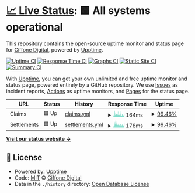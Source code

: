 # [📈 Live Status](https://Ciffone-Digital.github.io/lmp-upptime-monitor): <!--live status--> **🟩 All systems operational**

This repository contains the open-source uptime monitor and status page for [Ciffone Digital](https://ciffonedigital.com), powered by [Upptime](https://github.com/upptime/upptime).

[![Uptime CI](https://github.com/Ciffone-Digital/upptime-monitor/workflows/Uptime%20CI/badge.svg)](https://github.com/Ciffone-Digital/upptime-monitor/actions?query=workflow%3A%22Uptime+CI%22)
[![Response Time CI](https://github.com/Ciffone-Digital/upptime-monitor/workflows/Response%20Time%20CI/badge.svg)](https://github.com/Ciffone-Digital/upptime-monitor/actions?query=workflow%3A%22Response+Time+CI%22)
[![Graphs CI](https://github.com/Ciffone-Digital/upptime-monitor/workflows/Graphs%20CI/badge.svg)](https://github.com/Ciffone-Digital/upptime-monitor/actions?query=workflow%3A%22Graphs+CI%22)
[![Static Site CI](https://github.com/Ciffone-Digital/upptime-monitor/workflows/Static%20Site%20CI/badge.svg)](https://github.com/Ciffone-Digital/upptime-monitor/actions?query=workflow%3A%22Static+Site+CI%22)
[![Summary CI](https://github.com/Ciffone-Digital/upptime-monitor/workflows/Summary%20CI/badge.svg)](https://github.com/Ciffone-Digital/upptime-monitor/actions?query=workflow%3A%22Summary+CI%22)

With [Upptime](https://upptime.js.org), you can get your own unlimited and free uptime monitor and status page, powered entirely by a GitHub repository. We use [Issues](https://github.com/Ciffone-Digital/upptime-monitor/issues) as incident reports, [Actions](https://github.com/Ciffone-Digital/upptime-monitor/actions) as uptime monitors, and [Pages](https://Ciffone-Digital.github.io/upptime-monitor) for the status page.

<!--start: status pages-->
<!-- This summary is generated by Upptime (https://github.com/upptime/upptime) -->
<!-- Do not edit this manually, your changes will be overwritten -->
<!-- prettier-ignore -->
| URL | Status | History | Response Time | Uptime |
| --- | ------ | ------- | ------------- | ------ |
| <img alt="" src="https://icons.duckduckgo.com/ip3/null.ico" height="13"> Claims | 🟩 Up | [claims.yml](https://github.com/Ciffone-Digital/lmp-upptime-monitor/commits/HEAD/history/claims.yml) | <details><summary><img alt="Response time graph" src="./graphs/claims/response-time-week.png" height="20"> 164ms</summary><br><a href="https://Ciffone-Digital.github.io/lmp-upptime-monitor/history/claims"><img alt="Response time 163" src="https://img.shields.io/endpoint?url=https%3A%2F%2Fraw.githubusercontent.com%2FCiffone-Digital%2Flmp-upptime-monitor%2FHEAD%2Fapi%2Fclaims%2Fresponse-time.json"></a><br><a href="https://Ciffone-Digital.github.io/lmp-upptime-monitor/history/claims"><img alt="24-hour response time 174" src="https://img.shields.io/endpoint?url=https%3A%2F%2Fraw.githubusercontent.com%2FCiffone-Digital%2Flmp-upptime-monitor%2FHEAD%2Fapi%2Fclaims%2Fresponse-time-day.json"></a><br><a href="https://Ciffone-Digital.github.io/lmp-upptime-monitor/history/claims"><img alt="7-day response time 164" src="https://img.shields.io/endpoint?url=https%3A%2F%2Fraw.githubusercontent.com%2FCiffone-Digital%2Flmp-upptime-monitor%2FHEAD%2Fapi%2Fclaims%2Fresponse-time-week.json"></a><br><a href="https://Ciffone-Digital.github.io/lmp-upptime-monitor/history/claims"><img alt="30-day response time 154" src="https://img.shields.io/endpoint?url=https%3A%2F%2Fraw.githubusercontent.com%2FCiffone-Digital%2Flmp-upptime-monitor%2FHEAD%2Fapi%2Fclaims%2Fresponse-time-month.json"></a><br><a href="https://Ciffone-Digital.github.io/lmp-upptime-monitor/history/claims"><img alt="1-year response time 163" src="https://img.shields.io/endpoint?url=https%3A%2F%2Fraw.githubusercontent.com%2FCiffone-Digital%2Flmp-upptime-monitor%2FHEAD%2Fapi%2Fclaims%2Fresponse-time-year.json"></a></details> | <details><summary><a href="https://Ciffone-Digital.github.io/lmp-upptime-monitor/history/claims">99.46%</a></summary><a href="https://Ciffone-Digital.github.io/lmp-upptime-monitor/history/claims"><img alt="All-time uptime 99.30%" src="https://img.shields.io/endpoint?url=https%3A%2F%2Fraw.githubusercontent.com%2FCiffone-Digital%2Flmp-upptime-monitor%2FHEAD%2Fapi%2Fclaims%2Fuptime.json"></a><br><a href="https://Ciffone-Digital.github.io/lmp-upptime-monitor/history/claims"><img alt="24-hour uptime 100.00%" src="https://img.shields.io/endpoint?url=https%3A%2F%2Fraw.githubusercontent.com%2FCiffone-Digital%2Flmp-upptime-monitor%2FHEAD%2Fapi%2Fclaims%2Fuptime-day.json"></a><br><a href="https://Ciffone-Digital.github.io/lmp-upptime-monitor/history/claims"><img alt="7-day uptime 99.46%" src="https://img.shields.io/endpoint?url=https%3A%2F%2Fraw.githubusercontent.com%2FCiffone-Digital%2Flmp-upptime-monitor%2FHEAD%2Fapi%2Fclaims%2Fuptime-week.json"></a><br><a href="https://Ciffone-Digital.github.io/lmp-upptime-monitor/history/claims"><img alt="30-day uptime 99.12%" src="https://img.shields.io/endpoint?url=https%3A%2F%2Fraw.githubusercontent.com%2FCiffone-Digital%2Flmp-upptime-monitor%2FHEAD%2Fapi%2Fclaims%2Fuptime-month.json"></a><br><a href="https://Ciffone-Digital.github.io/lmp-upptime-monitor/history/claims"><img alt="1-year uptime 99.30%" src="https://img.shields.io/endpoint?url=https%3A%2F%2Fraw.githubusercontent.com%2FCiffone-Digital%2Flmp-upptime-monitor%2FHEAD%2Fapi%2Fclaims%2Fuptime-year.json"></a></details>
| <img alt="" src="https://icons.duckduckgo.com/ip3/null.ico" height="13"> Settlements | 🟩 Up | [settlements.yml](https://github.com/Ciffone-Digital/lmp-upptime-monitor/commits/HEAD/history/settlements.yml) | <details><summary><img alt="Response time graph" src="./graphs/settlements/response-time-week.png" height="20"> 178ms</summary><br><a href="https://Ciffone-Digital.github.io/lmp-upptime-monitor/history/settlements"><img alt="Response time 157" src="https://img.shields.io/endpoint?url=https%3A%2F%2Fraw.githubusercontent.com%2FCiffone-Digital%2Flmp-upptime-monitor%2FHEAD%2Fapi%2Fsettlements%2Fresponse-time.json"></a><br><a href="https://Ciffone-Digital.github.io/lmp-upptime-monitor/history/settlements"><img alt="24-hour response time 172" src="https://img.shields.io/endpoint?url=https%3A%2F%2Fraw.githubusercontent.com%2FCiffone-Digital%2Flmp-upptime-monitor%2FHEAD%2Fapi%2Fsettlements%2Fresponse-time-day.json"></a><br><a href="https://Ciffone-Digital.github.io/lmp-upptime-monitor/history/settlements"><img alt="7-day response time 178" src="https://img.shields.io/endpoint?url=https%3A%2F%2Fraw.githubusercontent.com%2FCiffone-Digital%2Flmp-upptime-monitor%2FHEAD%2Fapi%2Fsettlements%2Fresponse-time-week.json"></a><br><a href="https://Ciffone-Digital.github.io/lmp-upptime-monitor/history/settlements"><img alt="30-day response time 152" src="https://img.shields.io/endpoint?url=https%3A%2F%2Fraw.githubusercontent.com%2FCiffone-Digital%2Flmp-upptime-monitor%2FHEAD%2Fapi%2Fsettlements%2Fresponse-time-month.json"></a><br><a href="https://Ciffone-Digital.github.io/lmp-upptime-monitor/history/settlements"><img alt="1-year response time 157" src="https://img.shields.io/endpoint?url=https%3A%2F%2Fraw.githubusercontent.com%2FCiffone-Digital%2Flmp-upptime-monitor%2FHEAD%2Fapi%2Fsettlements%2Fresponse-time-year.json"></a></details> | <details><summary><a href="https://Ciffone-Digital.github.io/lmp-upptime-monitor/history/settlements">99.46%</a></summary><a href="https://Ciffone-Digital.github.io/lmp-upptime-monitor/history/settlements"><img alt="All-time uptime 99.30%" src="https://img.shields.io/endpoint?url=https%3A%2F%2Fraw.githubusercontent.com%2FCiffone-Digital%2Flmp-upptime-monitor%2FHEAD%2Fapi%2Fsettlements%2Fuptime.json"></a><br><a href="https://Ciffone-Digital.github.io/lmp-upptime-monitor/history/settlements"><img alt="24-hour uptime 100.00%" src="https://img.shields.io/endpoint?url=https%3A%2F%2Fraw.githubusercontent.com%2FCiffone-Digital%2Flmp-upptime-monitor%2FHEAD%2Fapi%2Fsettlements%2Fuptime-day.json"></a><br><a href="https://Ciffone-Digital.github.io/lmp-upptime-monitor/history/settlements"><img alt="7-day uptime 99.46%" src="https://img.shields.io/endpoint?url=https%3A%2F%2Fraw.githubusercontent.com%2FCiffone-Digital%2Flmp-upptime-monitor%2FHEAD%2Fapi%2Fsettlements%2Fuptime-week.json"></a><br><a href="https://Ciffone-Digital.github.io/lmp-upptime-monitor/history/settlements"><img alt="30-day uptime 99.12%" src="https://img.shields.io/endpoint?url=https%3A%2F%2Fraw.githubusercontent.com%2FCiffone-Digital%2Flmp-upptime-monitor%2FHEAD%2Fapi%2Fsettlements%2Fuptime-month.json"></a><br><a href="https://Ciffone-Digital.github.io/lmp-upptime-monitor/history/settlements"><img alt="1-year uptime 99.30%" src="https://img.shields.io/endpoint?url=https%3A%2F%2Fraw.githubusercontent.com%2FCiffone-Digital%2Flmp-upptime-monitor%2FHEAD%2Fapi%2Fsettlements%2Fuptime-year.json"></a></details>

<!--end: status pages-->

[**Visit our status website →**](https://Ciffone-Digital.github.io/lmp-upptime-monitor)

## 📄 License

- Powered by: [Upptime](https://github.com/upptime/upptime)
- Code: [MIT](./LICENSE) © [Ciffone Digital](https://ciffonedigital.com)
- Data in the `./history` directory: [Open Database License](https://opendatacommons.org/licenses/odbl/1-0/)
